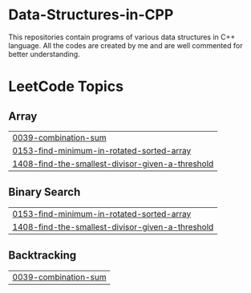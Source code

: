 # Data-Structures-in-CPP
This repositories contain programs of various data structures in C++ language. All the codes are created by me and are well commented for better understanding.

<!---LeetCode Topics Start-->
# LeetCode Topics
## Array
|  |
| ------- |
| [0039-combination-sum](https://github.com/Sakshamwane/Data-Structures-in-CPP/tree/master/0039-combination-sum) |
| [0153-find-minimum-in-rotated-sorted-array](https://github.com/Sakshamwane/Data-Structures-in-CPP/tree/master/0153-find-minimum-in-rotated-sorted-array) |
| [1408-find-the-smallest-divisor-given-a-threshold](https://github.com/Sakshamwane/Data-Structures-in-CPP/tree/master/1408-find-the-smallest-divisor-given-a-threshold) |
## Binary Search
|  |
| ------- |
| [0153-find-minimum-in-rotated-sorted-array](https://github.com/Sakshamwane/Data-Structures-in-CPP/tree/master/0153-find-minimum-in-rotated-sorted-array) |
| [1408-find-the-smallest-divisor-given-a-threshold](https://github.com/Sakshamwane/Data-Structures-in-CPP/tree/master/1408-find-the-smallest-divisor-given-a-threshold) |
## Backtracking
|  |
| ------- |
| [0039-combination-sum](https://github.com/Sakshamwane/Data-Structures-in-CPP/tree/master/0039-combination-sum) |
<!---LeetCode Topics End-->